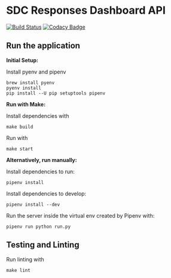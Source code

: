 # SDC Responses Dashboard API
[![Build Status](https://api.travis-ci.org/ONSdigital/sdc-responses-dashboard-api.svg?branch=master)](https://travis-ci.org/ONSdigital/sdc-responses-dashboard-api)
[![Codacy Badge](https://api.codacy.com/project/badge/Grade/7aaabdc5ce3a47e587d95f6e2243be82)](https://www.codacy.com/app/MebinAbraham/sdc-responses-dashboard-api?utm_source=github.com&amp;utm_medium=referral&amp;utm_content=ONSdigital/sdc-responses-dashboard-api&amp;utm_campaign=Badge_Grade)

## Run the application

**Initial Setup:**

Install pyenv and pipenv
```
brew install pyenv
pyenv install
pip install --U pip setuptools pipenv
```

**Run with Make:**

Install dependencies with
```
make build
```

Run with
```
make start
```

**Alternatively, run manually:**

Install dependencies to run:
```
pipenv install
```

Install dependencies to develop:
```
pipenv install --dev
```

Run the server inside the virtual env created by Pipenv with:

```
pipenv run python run.py
```

## Testing and Linting

Run linting with
```
make lint
```
